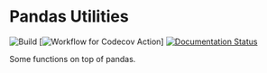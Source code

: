 # Pandas Utilities

![Build](https://github.com/proafxin/pandas-utils/actions/workflows/tox_build.yml/badge.svg)
[![Workflow for Codecov Action](https://github.com/proafxin/pandas-utils/actions/workflows/codecov.yml/badge.svg)]
[![Documentation Status](https://readthedocs.org/projects/pandas-utils/badge/?version=latest)](https://pandas-utils.readthedocs.io/en/latest/?badge=latest)

Some functions on top of pandas.
